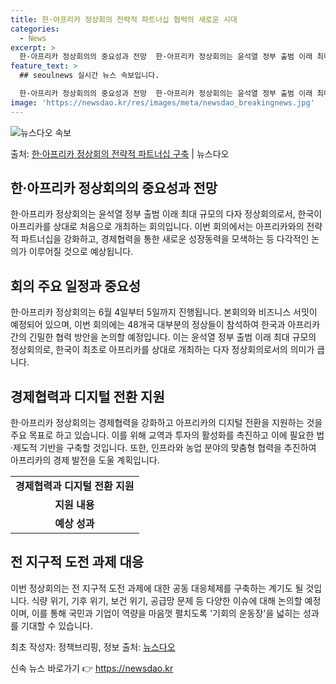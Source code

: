 ```yaml
---
title: 한·아프리카 정상회의 전략적 파트너십 협력의 새로운 시대
categories:
  - News
excerpt: >
  한·아프리카 정상회의의 중요성과 전망  한·아프리카 정상회의는 윤석열 정부 출범 이래 최대 규모의 다자 정상…
feature_text: >
  ## seoulnews 실시간 뉴스 속보입니다.

  한·아프리카 정상회의의 중요성과 전망  한·아프리카 정상회의는 윤석열 정부 출범 이래 최대 규모의 다자 정상…
image: 'https://newsdao.kr/res/images/meta/newsdao_breakingnews.jpg'
---
```


![뉴스다오 속보](https://newsdao.kr/res/images/meta/newsdao_breakingnews.jpg)

<p>출처: <a href="https://newsdao.kr/4038" rel="dofollow">한·아프리카 정상회의 전략적 파트너십 구축</a> | 뉴스다오</p>

<h2 data-ke-size="size26">한·아프리카 정상회의의 중요성과 전망</h2>
<p data-ke-size="size16">한·아프리카 정상회의는 윤석열 정부 출범 이래 최대 규모의 다자 정상회의로서, 한국이 아프리카를 상대로 처음으로 개최하는 회의입니다. 이번 회의에서는 아프리카와의 전략적 파트너십을 강화하고, 경제협력을 통한 새로운 성장동력을 모색하는 등 다각적인 논의가 이루어질 것으로 예상됩니다.</p>

<h2 data-ke-size="size26">회의 주요 일정과 중요성</h2>
<p data-ke-size="size16">한·아프리카 정상회의는 6월 4일부터 5일까지 진행됩니다. 본회의와 비즈니스 서밋이 예정되어 있으며, 이번 회의에는 48개국 대부분의 정상들이 참석하여 한국과 아프리카 간의 긴밀한 협력 방안을 논의할 예정입니다. 이는 윤석열 정부 출범 이래 최대 규모의 정상회의로, 한국이 최초로 아프리카를 상대로 개최하는 다자 정상회의로서의 의미가 큽니다.</p>

<h2 data-ke-size="size26">경제협력과 디지털 전환 지원</h2>
<p data-ke-size="size16">한·아프리카 정상회의는 경제협력을 강화하고 아프리카의 디지털 전환을 지원하는 것을 주요 목표로 하고 있습니다. 이를 위해 교역과 투자의 활성화를 촉진하고 이에 필요한 법·제도적 기반을 구축할 것입니다. 또한, 인프라와 농업 분야의 맞춤형 협력을 추진하여 아프리카의 경제 발전을 도울 계획입니다.</p>

<table>
  <tr>
    <td style="text-align: center; height: 17px;"><b>경제협력과 디지털 전환 지원</b></td>
  </tr>
  <tr>
    <td style="text-align: center; height: 17px;"><b>지원 내용</b></td>
  </tr>
  <tr>
    <td style="text-align: center; height: 17px;"><b>예상 성과</b></td>
  </tr>
</table>

<h2 data-ke-size="size26">전 지구적 도전 과제 대응</h2>
<p data-ke-size="size16">이번 정상회의는 전 지구적 도전 과제에 대한 공동 대응체제를 구축하는 계기도 될 것입니다. 식량 위기, 기후 위기, 보건 위기, 공급망 문제 등 다양한 이슈에 대해 논의할 예정이며, 이를 통해 국민과 기업이 역량을 마음껏 펼치도록 '기회의 운동장'을 넓히는 성과를 기대할 수 있습니다.</p>

<p data-ke-size="size16">최초 작성자: 정책브리핑, 정보 출처: <a href="https://newsdao.kr/4038">뉴스다오</a></p> 

신속 뉴스 바로가기 👉 <a href="https://newsdao.kr" rel="dofollow">https://newsdao.kr</a>


